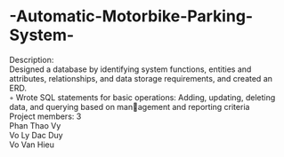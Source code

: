 # -Automatic-Motorbike-Parking-System- <br>
Description: <br>
Designed a database by identifying system functions, entities and attributes, relationships, and data storage
requirements, and created an ERD. <br>
◦ Wrote SQL statements for basic operations: Adding, updating, deleting data, and querying based on management and reporting criteria <br>
Project members: 3 <br>
Phan Thao Vy <br>
Vo Ly Dac Duy <br>
Vo Van Hieu <br>

